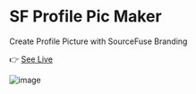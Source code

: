 # SF Profile Pic Maker
Create Profile Picture with SourceFuse Branding

👉 [See Live](https://sf.shubhamp.dev/)

![image](https://user-images.githubusercontent.com/110156023/187067539-d30bac1b-de5f-4e1f-8c54-6ddc7780db33.png)
